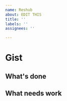 ```yaml
---
name: Reshub
about: EDIT THIS
title: ''
labels: ''
assignees: ''

---
```


# Gist

<!-- Put general issue details -->

## What's done

<!-- Put what's already done -->

## What needs work

<!-- task breakdown goes here -->
